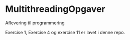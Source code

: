 # MultithreadingOpgaver
Aflevering til programmering

Exercise 1, Exercise 4 og exercise 11 er lavet i denne repo.

